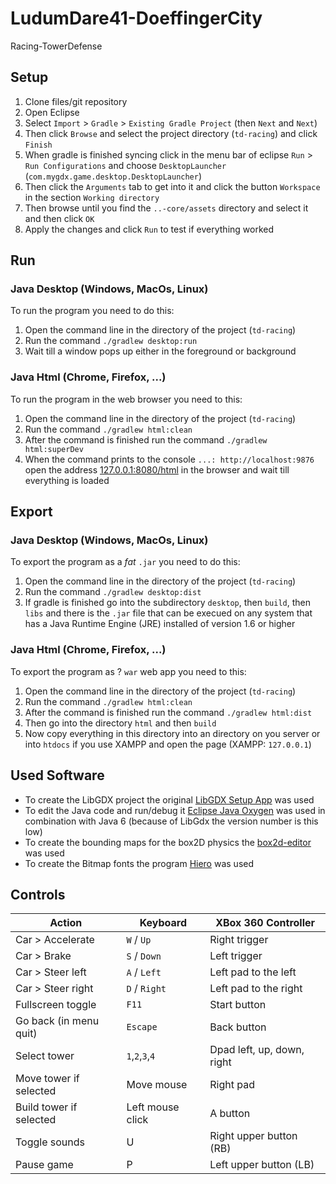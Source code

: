 # LudumDare41-DoeffingerCity

Racing-TowerDefense

## Setup

1. Clone files/git repository
2. Open Eclipse
3. Select `Import` > `Gradle` > `Existing Gradle Project` (then `Next` and `Next`)
4. Then click `Browse` and select the project directory (`td-racing`) and click `Finish`
5. When gradle is finished syncing click in the menu bar of eclipse `Run` > `Run Configurations` and choose `DesktopLauncher` (`com.mygdx.game.desktop.DesktopLauncher`)
6. Then click the `Arguments` tab to get into it and click the button `Workspace` in the section `Working directory`
7. Then browse until you find the `..-core/assets` directory and select it and then click `OK`
8. Apply the changes and click `Run` to test if everything worked

## Run

### Java Desktop (Windows, MacOs, Linux)

To run the program you need to do this:

1. Open the command line in the directory of the project (`td-racing`)
2. Run the command `./gradlew desktop:run`
3. Wait till a window pops up either in the foreground or background

### Java Html (Chrome, Firefox, ...)

To run the program in the web browser you need to this:

1. Open the command line in the directory of the project (`td-racing`)
2. Run the command `./gradlew html:clean` 
3. After the command is finished run the command `./gradlew html:superDev`
4. When the command prints to the console `...: http://localhost:9876` open the address [127.0.0.1:8080/html](127.0.0.1:8080/html) in the browser and wait till everything is loaded

## Export

### Java Desktop (Windows, MacOs, Linux)

To export the program as a *fat* `.jar` you need to do this:

1. Open the command line in the directory of the project (`td-racing`)
2. Run the command `./gradlew desktop:dist`
3. If gradle is finished go into the subdirectory `desktop`, then `build`, then `libs` and there is the `.jar` file that can be execued on any system that has a Java Runtime Engine (JRE) installed of version 1.6 or higher

### Java Html (Chrome, Firefox, ...)

To export the program as ? `war` web app you need to this:

1. Open the command line in the directory of the project (`td-racing`)
2. Run the command `./gradlew html:clean` 
3. After the command is finished run the command `./gradlew html:dist`
4. Then go into the directory `html` and then `build`
5. Now copy everything in this directory into an directory on you server or into `htdocs` if you use XAMPP and open the page (XAMPP: `127.0.0.1`) 

## Used Software

- To create the LibGDX project the original [LibGDX Setup App](https://libgdx.badlogicgames.com/download.html) was used
- To edit the Java code and run/debug it [Eclipse Java Oxygen](https://www.eclipse.org/oxygen/) was used in combination with Java 6 (because of LibGdx the version number is this low)
- To create the bounding maps for the box2D physics the [box2d-editor](https://code.google.com/archive/p/box2d-editor/downloads) was used
- To create the Bitmap fonts the program [Hiero](https://libgdx.badlogicgames.com/tools.html) was used

## Controls

| Action | Keyboard | XBox 360 Controller |
| --- | --- | --- |
| Car > Accelerate | `W` / `Up` | Right trigger |
| Car > Brake | `S` / `Down` | Left trigger |
| Car > Steer left | `A` / `Left` | Left pad to the left |
| Car > Steer right | `D` / `Right` | Left pad to the right |
| Fullscreen toggle | `F11` | Start button |
| Go back (in menu quit) | `Escape` | Back button |
| Select tower | `1`,`2`,`3`,`4` | Dpad left, up, down, right |
| Move tower if selected | Move mouse | Right pad |
| Build tower if selected | Left mouse click | A button |
| Toggle sounds | U | Right upper button (RB) |
| Pause game | P | Left upper button (LB) |
